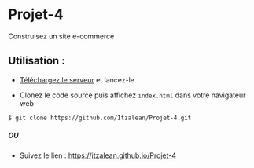 # Projet-4

Construisez un site e-commerce

## Utilisation : ##

- [Téléchargez le serveur](https://github.com/OpenClassrooms-Student-Center/JWDP5) et lancez-le

- Clonez le code source puis affichez `index.html` dans votre navigateur web
```sh
$ git clone https://github.com/Itzalean/Projet-4.git
```
##### OU #####
- Suivez le lien : https://itzalean.github.io/Projet-4
